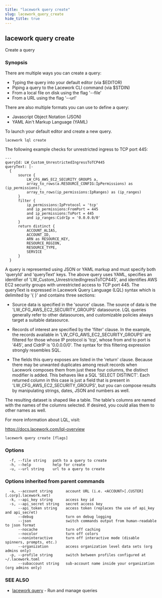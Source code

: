 ```yaml
---
title: "lacework query create"
slug: lacework_query_create
hide_title: true
---
```


## lacework query create

Create a query

### Synopsis


There are multiple ways you can create a query:

  * Typing the query into your default editor (via $EDITOR)
  * Piping a query to the Lacework CLI command (via $STDIN)
  * From a local file on disk using the flag '--file'
  * From a URL using the flag '--url'

There are also multiple formats you can use to define a query:

  * Javascript Object Notation (JSON)
  * YAML Ain't Markup Language (YAML)

To launch your default editor and create a new query.

    lacework lql create

The following example checks for unrestricted ingress to TCP port 445:

    ---
    queryId: LW_Custom_UnrestrictedIngressToTCP445
    queryText: |-
      {
          source {
              LW_CFG_AWS_EC2_SECURITY_GROUPS a,
              array_to_rows(a.RESOURCE_CONFIG:IpPermissions) as (ip_permissions),
              array_to_rows(ip_permissions:IpRanges) as (ip_ranges)
          }
          filter {
              ip_permissions:IpProtocol = 'tcp'
              and ip_permissions:FromPort = 445
              and ip_permissions:ToPort = 445
              and ip_ranges:CidrIp = '0.0.0.0/0'
          }
          return distinct {
              ACCOUNT_ALIAS,
              ACCOUNT_ID,
              ARN as RESOURCE_KEY,
              RESOURCE_REGION,
              RESOURCE_TYPE,
              SERVICE
          }
      }

A query is represented using JSON or YAML markup and must specify both 'queryId'
and 'queryText' keys. The above query uses YAML, specifies an identifier of
'LW_Custom_UnrestrictedIngressToTCP445', and identifies AWS EC2 security groups with
unrestricted access to TCP port 445. The queryText is expressed in Lacework Query
Language (LQL) syntax which is delimited by '{ }' and contains three sections:

  * Source data is specified in the 'source' clause. The source of data is the
  'LW_CFG_AWS_EC2_SECURITY_GROUPS' datasource. LQL queries generally refer to other 
  datasources, and customizable policies always target a suitable datasource.

  * Records of interest are specified by the 'filter' clause. In the example, the
  records available in 'LW_CFG_AWS_EC2_SECURITY_GROUPS' are filtered for those whose IP
  protocol is 'tcp', whose from and to port is '445', and CidrIP is '0.0.0.0/0'.
  The syntax for this filtering expression strongly resembles SQL.

  * The fields this query exposes are listed in the 'return' clause. Because there
  may be unwanted duplicates among result records when Lacework composes them from
  just these four columns, the distinct modifier is added. This behaves like a SQL
  'SELECT DISTINCT'. Each returned column in this case is just a field that is present
  in 'LW_CFG_AWS_EC2_SECURITY_GROUPS', but you can compose results by manipulating strings, 
  dates, JSON and numbers as well.

The resulting dataset is shaped like a table. The table's columns are named with the
names of the columns selected. If desired, you could alias them to other names as well.

For more information about LQL, visit:

  https://docs.lacework.com/lql-overview


```
lacework query create [flags]
```

### Options

```
  -f, --file string   path to a query to create
  -h, --help          help for create
  -u, --url string    url to a query to create
```

### Options inherited from parent commands

```
  -a, --account string      account URL (i.e. <ACCOUNT>[.CUSTER][.corp].lacework.net)
  -k, --api_key string      access key id
  -s, --api_secret string   secret access key
      --api_token string    access token (replaces the use of api_key and api_secret)
      --debug               turn on debug logging
      --json                switch commands output from human-readable to json format
      --nocache             turn off caching
      --nocolor             turn off colors
      --noninteractive      turn off interactive mode (disable spinners, prompts, etc.)
      --organization        access organization level data sets (org admins only)
  -p, --profile string      switch between profiles configured at ~/.lacework.toml
      --subaccount string   sub-account name inside your organization (org admins only)
```

### SEE ALSO

* [lacework query](lacework_query.md)	 - Run and manage queries

